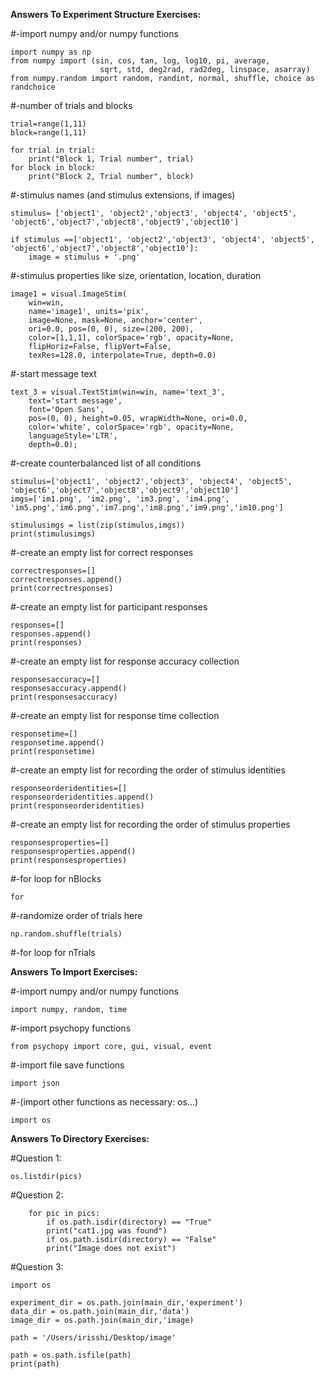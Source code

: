 **Answers To Experiment Structure Exercises:**

#-import numpy and/or numpy functions 

    import numpy as np 
    from numpy import (sin, cos, tan, log, log10, pi, average,
                        sqrt, std, deg2rad, rad2deg, linspace, asarray)
    from numpy.random import random, randint, normal, shuffle, choice as randchoice

#-number of trials and blocks

    trial=range(1,11)
    block=range(1,11)

    for trial in trial:
        print("Block 1, Trial number", trial)
    for block in block:
        print("Block 2, Trial number", block)
       
#-stimulus names (and stimulus extensions, if images)

    stimulus= ['object1', 'object2','object3', 'object4', 'object5', 'object6','object7','object8','object9','object10']

    if stimulus ==['object1', 'object2','object3', 'object4', 'object5', 'object6','object7','object8','object10']:
        image = stimulus + '.png'

#-stimulus properties like size, orientation, location, duration

    image1 = visual.ImageStim(
        win=win,
        name='image1', units='pix', 
        image=None, mask=None, anchor='center',
        ori=0.0, pos=(0, 0), size=(200, 200),
        color=[1,1,1], colorSpace='rgb', opacity=None,
        flipHoriz=False, flipVert=False,
        texRes=128.0, interpolate=True, depth=0.0)

#-start message text

    text_3 = visual.TextStim(win=win, name='text_3',
        text='start message',
        font='Open Sans',
        pos=(0, 0), height=0.05, wrapWidth=None, ori=0.0, 
        color='white', colorSpace='rgb', opacity=None, 
        languageStyle='LTR',
        depth=0.0);
        
#-create counterbalanced list of all conditions

    stimulus=['object1', 'object2','object3', 'object4', 'object5', 'object6','object7','object8','object9','object10']
    imgs=['im1.png', 'im2.png', 'im3.png', 'im4.png', 'im5.png','im6.png','im7.png','im8.png','im9.png','im10.png']

    stimulusimgs = list(zip(stimulus,imgs))
    print(stimulusimgs)
    
#-create an empty list for correct responses

    correctresponses=[]
    correctresponses.append()
    print(correctresponses)

#-create an empty list for participant responses

    responses=[]
    responses.append()
    print(responses)

#-create an empty list for response accuracy collection

    responsesaccuracy=[]
    responsesaccuracy.append()
    print(responsesaccuracy)

#-create an empty list for response time collection

    responsetime=[]
    responsetime.append()
    print(responsetime)

#-create an empty list for recording the order of stimulus identities

    responseorderidentities=[]
    responseorderidentities.append()
    print(responseorderidentities)

#-create an empty list for recording the order of stimulus properties

    responsesproperties=[]
    responsesproperties.append()
    print(responsesproperties)

#-for loop for nBlocks
    
    for 

#-randomize order of trials here

    np.random.shuffle(trials)
   
#-for loop for nTrials


**Answers To Import Exercises:**

#-import numpy and/or numpy functions 

    import numpy, random, time

#-import psychopy functions 

    from psychopy import core, gui, visual, event

#-import file save functions  

    import json

#-(import other functions as necessary: os...)

    import os
    
**Answers To Directory Exercises:**    

#Question 1:     
  
    os.listdir(pics)
     
#Question 2:

        for pic in pics:
            if os.path.isdir(directory) == "True"
            print("cat1.jpg was found")
            if os.path.isdir(directory) == "False"
            print("Image does not exist")
            
#Question 3:

    import os

    experiment_dir = os.path.join(main_dir,'experiment')
    data_dir = os.path.join(main_dir,'data')
    image_dir = os.path.join(main_dir,'image)

    path = '/Users/irisshi/Desktop/image'

    path = os.path.isfile(path)
    print(path)

